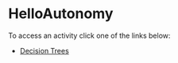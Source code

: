 # HelloAutonomy

To access an activity click one of the links below:

* [Decision Trees](./Temperature/index.html)